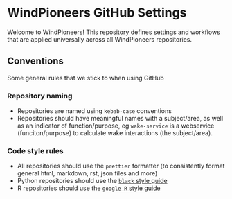 # WindPioneers GitHub Settings

Welcome to WindPioneers! This repository defines settings and workflows that are applied universally across all
WindPioneers repositories.

## Conventions

Some general rules that we stick to when using GitHub

### Repository naming
- Repositories are named using `kebab-case` conventions
- Repositories should have meaningful names with a subject/area, as well as an indicator of function/purpose, eg `wake-service` is a webservice (funciton/purpose) to calculate wake interactions (the subject/area).

### Code style rules 
- All repositories should use the `prettier` formatter (to consistently format general html, markdown, rst, json files and more)
- Python repositories should use the [`black` style guide](https://black.readthedocs.io/)
- R repositories should use the [`google R` style guide](https://google.github.io/styleguide/Rguide.html)
